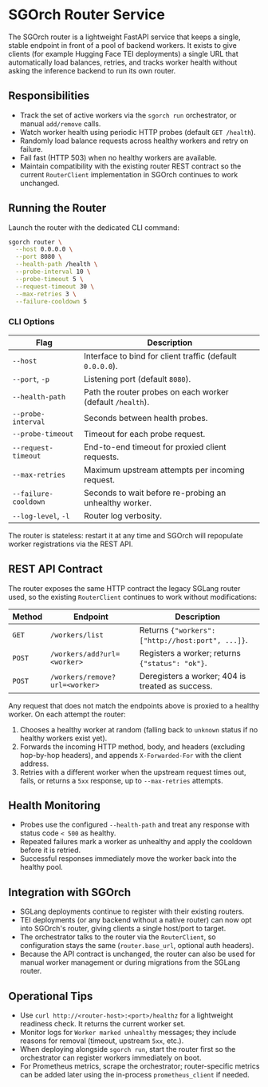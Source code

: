 # SGOrch Router Service

The SGOrch router is a lightweight FastAPI service that keeps a single, stable
endpoint in front of a pool of backend workers. It exists to give clients (for
example Hugging Face TEI deployments) a single URL that automatically load
balances, retries, and tracks worker health without asking the inference
backend to run its own router.

## Responsibilities

- Track the set of active workers via the `sgorch run` orchestrator, or manual
  `add/remove` calls.
- Watch worker health using periodic HTTP probes (default `GET /health`).
- Randomly load balance requests across healthy workers and retry on failure.
- Fail fast (HTTP 503) when no healthy workers are available.
- Maintain compatibility with the existing router REST contract so the current
  `RouterClient` implementation in SGOrch continues to work unchanged.

## Running the Router

Launch the router with the dedicated CLI command:

```bash
sgorch router \
  --host 0.0.0.0 \
  --port 8080 \
  --health-path /health \
  --probe-interval 10 \
  --probe-timeout 5 \
  --request-timeout 30 \
  --max-retries 3 \
  --failure-cooldown 5
```

### CLI Options

| Flag | Description |
| ---- | ----------- |
| `--host` | Interface to bind for client traffic (default `0.0.0.0`). |
| `--port`, `-p` | Listening port (default `8080`). |
| `--health-path` | Path the router probes on each worker (default `/health`). |
| `--probe-interval` | Seconds between health probes. |
| `--probe-timeout` | Timeout for each probe request. |
| `--request-timeout` | End-to-end timeout for proxied client requests. |
| `--max-retries` | Maximum upstream attempts per incoming request. |
| `--failure-cooldown` | Seconds to wait before re-probing an unhealthy worker. |
| `--log-level`, `-l` | Router log verbosity. |

The router is stateless: restart it at any time and SGOrch will repopulate
worker registrations via the REST API.

## REST API Contract

The router exposes the same HTTP contract the legacy SGLang router used, so the
existing `RouterClient` continues to work without modifications:

| Method | Endpoint | Description |
| ------ | -------- | ----------- |
| `GET` | `/workers/list` | Returns `{"workers": ["http://host:port", ...]}`. |
| `POST` | `/workers/add?url=<worker>` | Registers a worker; returns `{"status": "ok"}`. |
| `POST` | `/workers/remove?url=<worker>` | Deregisters a worker; 404 is treated as success. |

Any request that does not match the endpoints above is proxied to a healthy
worker. On each attempt the router:

1. Chooses a healthy worker at random (falling back to `unknown` status if no
   healthy workers exist yet).
2. Forwards the incoming HTTP method, body, and headers (excluding hop-by-hop
   headers), and appends `X-Forwarded-For` with the client address.
3. Retries with a different worker when the upstream request times out, fails,
   or returns a `5xx` response, up to `--max-retries` attempts.

## Health Monitoring

- Probes use the configured `--health-path` and treat any response with status
  code `< 500` as healthy.
- Repeated failures mark a worker as unhealthy and apply the cooldown before it
  is retried.
- Successful responses immediately move the worker back into the healthy pool.

## Integration with SGOrch

- SGLang deployments continue to register with their existing routers.
- TEI deployments (or any backend without a native router) can now opt into
  SGOrch's router, giving clients a single host/port to target.
- The orchestrator talks to the router via the `RouterClient`, so configuration
  stays the same (`router.base_url`, optional auth headers).
- Because the API contract is unchanged, the router can also be used for manual
  worker management or during migrations from the SGLang router.

## Operational Tips

- Use `curl http://<router-host>:<port>/healthz` for a lightweight readiness
  check. It returns the current worker set.
- Monitor logs for `Worker marked unhealthy` messages; they include reasons for
  removal (timeout, upstream `5xx`, etc.).
- When deploying alongside `sgorch run`, start the router first so the
  orchestrator can register workers immediately on boot.
- For Prometheus metrics, scrape the orchestrator; router-specific metrics can
  be added later using the in-process `prometheus_client` if needed.

